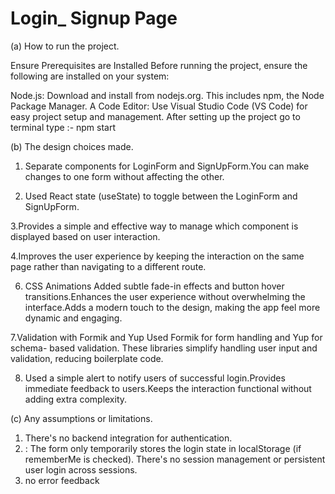 # Login_ Signup Page 


(a) How to run the project.

   Ensure Prerequisites are Installed
    Before running the project, ensure the following are installed on your system:

   Node.js: Download and install from nodejs.org. This includes npm, the Node Package 
    Manager.
    A Code Editor: Use Visual Studio Code (VS Code) for easy project setup and 
    management.
     After setting up the project go to terminal type :- npm start

(b) The design choices made. 

  1. Separate components for LoginForm and SignUpForm.You can make changes to one form 
  without affecting the other.

  2. Used React state (useState) to toggle between the LoginForm and SignUpForm.

  3.Provides a simple and effective way to manage which component is displayed based 
   on user interaction.

4.Improves the user experience by keeping the interaction on the same page rather than navigating to a different route.


  6. CSS Animations Added subtle fade-in effects and button hover transitions.Enhances 
  the user experience without overwhelming the interface.Adds a modern touch to the 
  design, making the app feel more dynamic and engaging.

 7.Validation with Formik and Yup Used Formik for form handling and Yup for schema- 
 based validation.
  These libraries simplify handling user input and validation, reducing boilerplate 
   code.

 8. Used a simple alert to notify users of successful login.Provides immediate 
 feedback to users.Keeps the interaction functional without adding extra complexity.

(c) Any assumptions or limitations.
 1. There's no backend integration for authentication.
 2. : The form only temporarily stores the login state in localStorage (if rememberMe is checked). There's no session management or persistent user login across sessions.
3. no error feedback
